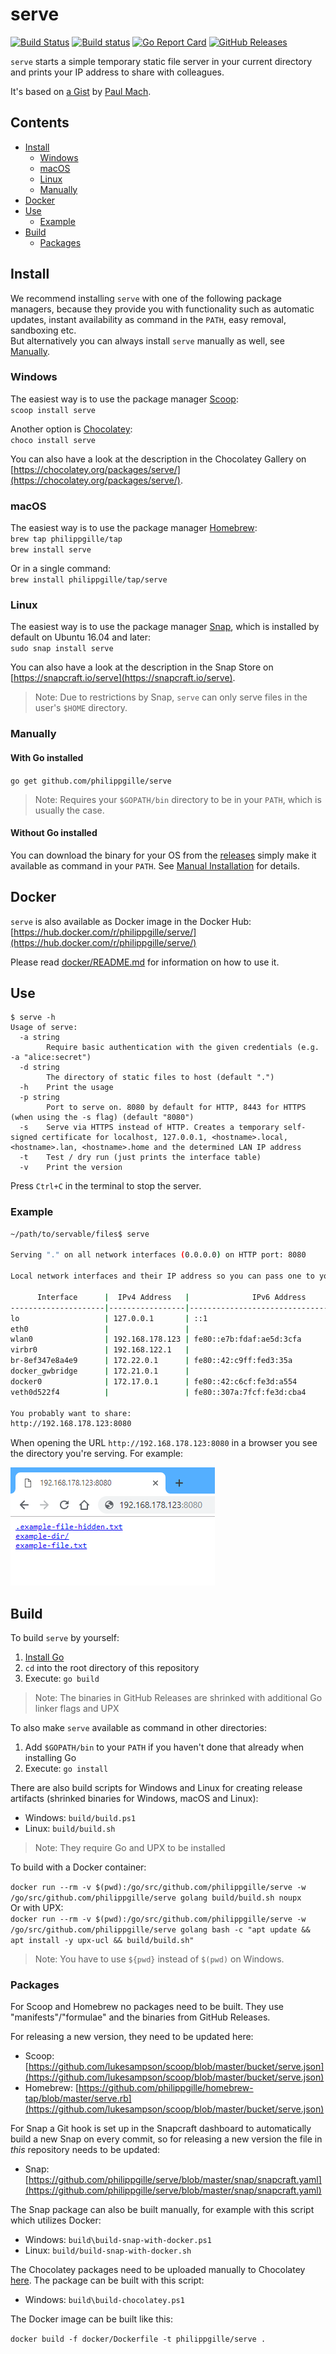 serve
=====

[![Build Status](https://travis-ci.org/philippgille/serve.svg?branch=master)](https://travis-ci.org/philippgille/serve/branches) [![Build status](https://ci.appveyor.com/api/projects/status/nt16vsv7j1yk9yo2/branch/master?svg=true)](https://ci.appveyor.com/project/philippgille/serve/branch/master) [![Go Report Card](https://goreportcard.com/badge/github.com/philippgille/serve)](https://goreportcard.com/report/github.com/philippgille/serve) [![GitHub Releases](https://img.shields.io/github/release/philippgille/serve.svg)](https://github.com/philippgille/serve/releases)

`serve` starts a simple temporary static file server in your current directory and prints your IP address to share with colleagues.

It's based on [a Gist](https://gist.github.com/paulmach/7271283/2a1116ca15e34ee23ac5a3a87e2a626451424993) by [Paul Mach](https://github.com/paulmach).

Contents
--------

- [Install](#install)
    - [Windows](#windows)
    - [macOS](#macos)
    - [Linux](#linux)
    - [Manually](#manually)
- [Docker](#docker)
- [Use](#use)
    - [Example](#example)
- [Build](#build)
    - [Packages](#packages)

Install
-------

We recommend installing `serve` with one of the following package managers, because they provide you with functionality such as automatic updates, instant availability as command in the `PATH`, easy removal, sandboxing etc.  
But alternatively you can always install `serve` manually as well, see [Manually](#manually).

### Windows

The easiest way is to use the package manager [Scoop](http://scoop.sh/):  
`scoop install serve`

Another option is [Chocolatey](https://chocolatey.org/):  
`choco install serve`

You can also have a look at the description in the Chocolatey Gallery on [https://chocolatey.org/packages/serve/](https://chocolatey.org/packages/serve/).

### macOS

The easiest way is to use the package manager [Homebrew](https://brew.sh/):  
`brew tap philippgille/tap`  
`brew install serve`

Or in a single command:  
`brew install philippgille/tap/serve`

### Linux

The easiest way is to use the package manager [Snap](https://snapcraft.io/), which is installed by default on Ubuntu 16.04 and later:  
`sudo snap install serve`

You can also have a look at the description in the Snap Store on [https://snapcraft.io/serve](https://snapcraft.io/serve).

> Note: Due to restrictions by Snap, `serve` can only serve files in the user's `$HOME` directory.

### Manually

#### With Go installed

`go get github.com/philippgille/serve`

> Note: Requires your `$GOPATH/bin` directory to be in your `PATH`, which is usually the case.

#### Without Go installed

You can download the binary for your OS from the [releases](https://github.com/philippgille/serve/releases) simply make it available as command in your `PATH`. See [Manual Installation](https://github.com/philippgille/serve/tree/master/docs#manual-installation) for details.

Docker
------

`serve` is also available as Docker image in the Docker Hub: [https://hub.docker.com/r/philippgille/serve/](https://hub.docker.com/r/philippgille/serve/)

Please read [docker/README.md](https://github.com/philippgille/serve/blob/master/docker/README.md) for information on how to use it.

Use
---

```
$ serve -h
Usage of serve:
  -a string
        Require basic authentication with the given credentials (e.g. -a "alice:secret")
  -d string
        The directory of static files to host (default ".")
  -h    Print the usage
  -p string
        Port to serve on. 8080 by default for HTTP, 8443 for HTTPS (when using the -s flag) (default "8080")
  -s    Serve via HTTPS instead of HTTP. Creates a temporary self-signed certificate for localhost, 127.0.0.1, <hostname>.local, <hostname>.lan, <hostname>.home and the determined LAN IP address
  -t    Test / dry run (just prints the interface table)
  -v    Print the version
```

Press `Ctrl+C` in the terminal to stop the server.

### Example

```bash
~/path/to/servable/files$ serve

Serving "." on all network interfaces (0.0.0.0) on HTTP port: 8080

Local network interfaces and their IP address so you can pass one to your colleagues:

      Interface      |  IPv4 Address   |              IPv6 Address
---------------------|-----------------|----------------------------------------
lo                   | 127.0.0.1       | ::1
eth0                 |                 | 
wlan0                | 192.168.178.123 | fe80::e7b:fdaf:ae5d:3cfa
virbr0               | 192.168.122.1   | 
br-8ef347e8a4e9      | 172.22.0.1      | fe80::42:c9ff:fed3:35a
docker_gwbridge      | 172.21.0.1      | 
docker0              | 172.17.0.1      | fe80::42:c6cf:fe3d:a554
veth0d522f4          |                 | fe80::307a:7fcf:fe3d:cba4

You probably want to share:
http://192.168.178.123:8080
```

When opening the URL `http://192.168.178.123:8080` in a browser you see the directory you're serving. For example:

![screenshot](assets/example-2-browser.png)

Build
-----

To build `serve` by yourself:

1. [Install Go](https://golang.org/doc/install)
2. `cd` into the root directory of this repository
3. Execute: `go build`

> Note: The binaries in GitHub Releases are shrinked with additional Go linker flags and UPX

To also make `serve` available as command in other directories:

1. Add `$GOPATH/bin` to your `PATH` if you haven't done that already when installing Go
2. Execute: `go install`

There are also build scripts for Windows and Linux for creating release artifacts (shrinked binaries for Windows, macOS and Linux):

- Windows: `build/build.ps1`
- Linux: `build/build.sh`

> Note: They require Go and UPX to be installed

To build with a Docker container:

`docker run --rm -v $(pwd):/go/src/github.com/philippgille/serve -w /go/src/github.com/philippgille/serve golang build/build.sh noupx`  
Or with UPX:  
`docker run --rm -v $(pwd):/go/src/github.com/philippgille/serve -w /go/src/github.com/philippgille/serve golang bash -c "apt update && apt install -y upx-ucl && build/build.sh"`

> Note: You have to use `${pwd}` instead of `$(pwd)` on Windows.

### Packages

For Scoop and Homebrew no packages need to be built. They use "manifests"/"formulae" and the binaries from GitHub Releases.

For releasing a new version, they need to be updated here:

- Scoop: [https://github.com/lukesampson/scoop/blob/master/bucket/serve.json](https://github.com/lukesampson/scoop/blob/master/bucket/serve.json)
- Homebrew: [https://github.com/philippgille/homebrew-tap/blob/master/serve.rb](https://github.com/lukesampson/scoop/blob/master/bucket/serve.json)

For Snap a Git hook is set up in the Snapcraft dashboard to automatically build a new Snap on every commit, so for releasing a new version the file in *this* repository needs to be updated:

- Snap: [https://github.com/philippgille/serve/blob/master/snap/snapcraft.yaml](https://github.com/philippgille/serve/blob/master/snap/snapcraft.yaml)

The Snap package can also be built manually, for example with this script which utilizes Docker:

- Windows: `build\build-snap-with-docker.ps1`
- Linux: `build/build-snap-with-docker.sh`

The Chocolatey packages need to be uploaded manually to Chocolatey [here](https://chocolatey.org/packages/upload). The package can be built with this script:

- Windows: `build\build-chocolatey.ps1`

The Docker image can be built like this:

`docker build -f docker/Dockerfile -t philippgille/serve .`
